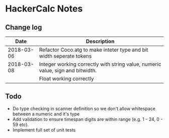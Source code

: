 HackerCalc Notes
================

Change log
----------

| Date          | Description                                                                                               |
|---------------|-----------------------------------------------------------------------------------------------------------|
| 2018-03-06    | Refactor Coco.atg to make inteter type and bit width seperate tokens                                      |
| 2018-03-08    | Integer working correctly with string value, numeric value, sign and bitwidth.                            |
|               | Float working correctly                                                                                   |

Todo
----

* Do type checking in scanner definition so we don't allow whitespace between a numeric and it's type
* Add validation to ensure timespan digits are within range (e.g. 1 - 24, 0 - 59 etc).
* Implement full set of unit tests